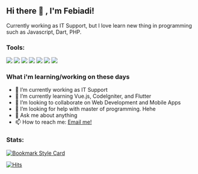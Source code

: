 ## Hi there 👋 , I'm Febiadi!
Currently working as IT Support, but I love learn new thing in programming such as Javascript, Dart, PHP.  

### Tools:
<p>
    <img src="https://img.shields.io/badge/Windows-blue?&logo=windows" />
    <img src="https://img.shields.io/badge/Visual%20Studio%20Code-blue?&logo=visual%20studio%20code&logoColor=white" />
    <img src="https://img.shields.io/badge/Javascript-yellow?&logo=javascript&logoColor=white" />
    <img src="https://img.shields.io/badge/Vue.js-success?&logo=vue.js&logoColor=white" />
    <img src="https://img.shields.io/badge/Flutter-blue?&logo=flutter&logoColor=white" />
    <img src="https://img.shields.io/badge/PHP-blue?&logo=php&logoColor=white" />
    <img src="https://img.shields.io/badge/CodeIgniter-red?&logo=codeigniter&logoColor=white" />
</p>

### What i'm learning/working on these days
- 🔭 I’m currently working as IT Support
- 🌱 I’m currently learning Vue.js, CodeIgniter, and Flutter
- 👯 I’m looking to collaborate on Web Development and Mobile Apps
- 🤔 I’m looking for help with master of programming. Hehe
- 💬 Ask me about anything
- 📫 How to reach me: <a href="mailto:fbiakbr@gmail.com">Email me!</a>

### Stats:
[![Bookmark Style Card](https://svg.bookmark.style/api?url=https://fbiakbr.xyz/&mode=dark&style=horizontal)](https://fbiakbr.xyz)

[![Hits](https://hits.seeyoufarm.com/api/count/incr/badge.svg?url=https%3A%2F%2Fgithub.com%2Ffbiakbr&count_bg=%23673DC8&title_bg=%238A8A8A&icon=sinaweibo.svg&icon_color=%23E7E7E7&title=Visitor&edge_flat=false)](https://hits.seeyoufarm.com)
